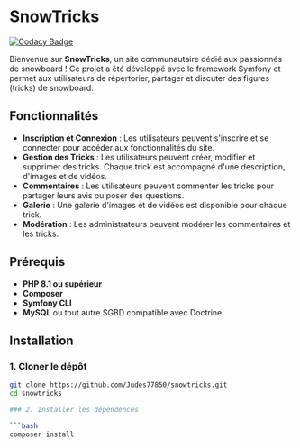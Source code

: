# SnowTricks

[![Codacy Badge](https://api.codacy.com/project/badge/Grade/bf9a33b8877046bc85789189047a076a)](https://app.codacy.com/gh/Judes77850/snowtricks?utm_source=github.com&utm_medium=referral&utm_content=Judes77850/snowtricks&utm_campaign=Badge_Grade)

Bienvenue sur **SnowTricks**, un site communautaire dédié aux passionnés de snowboard ! Ce projet a été développé avec le framework Symfony et permet aux utilisateurs de répertorier, partager et discuter des figures (tricks) de snowboard.

## Fonctionnalités

- **Inscription et Connexion** : Les utilisateurs peuvent s'inscrire et se connecter pour accéder aux fonctionnalités du site.
- **Gestion des Tricks** : Les utilisateurs peuvent créer, modifier et supprimer des tricks. Chaque trick est accompagné d'une description, d'images et de vidéos.
- **Commentaires** : Les utilisateurs peuvent commenter les tricks pour partager leurs avis ou poser des questions.
- **Galerie** : Une galerie d'images et de vidéos est disponible pour chaque trick.
- **Modération** : Les administrateurs peuvent modérer les commentaires et les tricks.

## Prérequis

- **PHP 8.1 ou supérieur**
- **Composer**
- **Symfony CLI**
- **MySQL** ou tout autre SGBD compatible avec Doctrine

## Installation

### 1. Cloner le dépôt

```bash
git clone https://github.com/Judes77850/snowtricks.git
cd snowtricks

### 2. Installer les dépendences

```bash
composer install

